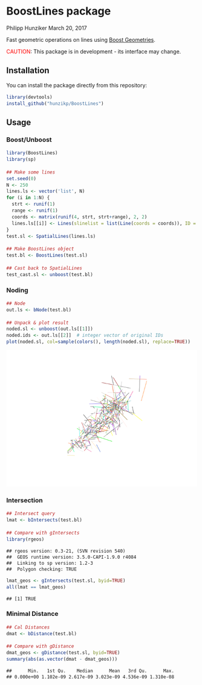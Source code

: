 BoostLines package
================
Philipp Hunziker
March 20, 2017

Fast geometric operations on lines using [Boost Geometries](http://www.boost.org/doc/libs/1_63_0/libs/geometry/doc/html/index.html).

<span style="color:red">CAUTION</span>: This package is in development - its interface may change.

Installation
------------

You can install the package directly from this repository:

``` r
library(devtools)
install_github("hunzikp/BoostLines")
```

Usage
-----

### Boost/Unboost

``` r
library(BoostLines)
library(sp)

## Make some lines
set.seed(0)
N <- 250
lines.ls <- vector('list', N)
for (i in 1:N) {
  strt <- runif(1)
  range <- runif(1)
  coords <- matrix(runif(4, strt, strt+range), 2, 2)
  lines.ls[[i]] <- Lines(slinelist = list(Line(coords = coords)), ID = i)
}
test.sl <- SpatialLines(lines.ls)

## Make BoostLines object
test.bl <- BoostLines(test.sl)

## Cast back to SpatialLines
test_cast.sl <- unboost(test.bl) 
```

### Noding

``` r
## Node
out.ls <- bNode(test.bl)

## Unpack & plot result
noded.sl <- unboost(out.ls[[1]])
noded.ids <- out.ls[[2]]  # integer vector of original IDs
plot(noded.sl, col=sample(colors(), length(noded.sl), replace=TRUE))
```

![](README_files/figure-markdown_github/node-1.png)

### Intersection

``` r
## Intersect query
lmat <- bIntersects(test.bl)

## Compare with gIntersects
library(rgeos)
```

    ## rgeos version: 0.3-21, (SVN revision 540)
    ##  GEOS runtime version: 3.5.0-CAPI-1.9.0 r4084 
    ##  Linking to sp version: 1.2-3 
    ##  Polygon checking: TRUE

``` r
lmat_geos <- gIntersects(test.sl, byid=TRUE)
all(lmat == lmat_geos)
```

    ## [1] TRUE

### Minimal Distance

``` r
## Cal Distances
dmat <- bDistance(test.bl)

## Compare with gDistance
dmat_geos <- gDistance(test.sl, byid=TRUE)
summary(abs(as.vector(dmat - dmat_geos)))
```

    ##      Min.   1st Qu.    Median      Mean   3rd Qu.      Max. 
    ## 0.000e+00 1.102e-09 2.617e-09 3.023e-09 4.536e-09 1.310e-08
